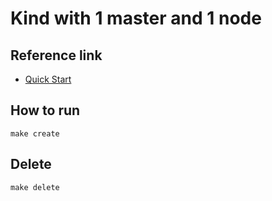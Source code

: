 # Kind with 1 master and 1 node
## Reference link
- [Quick Start](https://kind.sigs.k8s.io/docs/user/quick-start/)
## How to run 
```make create```
## Delete 
```make delete```
